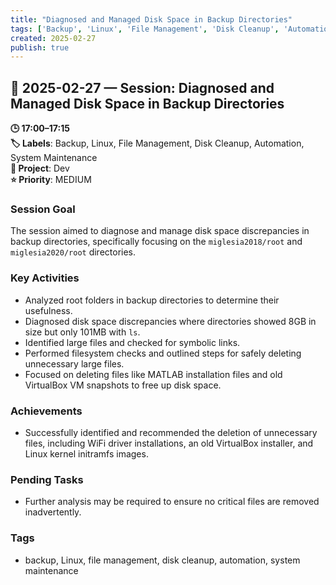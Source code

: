 ```yaml
---
title: "Diagnosed and Managed Disk Space in Backup Directories"
tags: ['Backup', 'Linux', 'File Management', 'Disk Cleanup', 'Automation', 'System Maintenance']
created: 2025-02-27
publish: true
---
```


## 📅 2025-02-27 — Session: Diagnosed and Managed Disk Space in Backup Directories

**🕒 17:00–17:15**  
**🏷️ Labels**: Backup, Linux, File Management, Disk Cleanup, Automation, System Maintenance  
**📂 Project**: Dev  
**⭐ Priority**: MEDIUM  


### Session Goal
The session aimed to diagnose and manage disk space discrepancies in backup directories, specifically focusing on the `miglesia2018/root` and `miglesia2020/root` directories.

### Key Activities
- Analyzed root folders in backup directories to determine their usefulness.
- Diagnosed disk space discrepancies where directories showed 8GB in size but only 101MB with `ls`.
- Identified large files and checked for symbolic links.
- Performed filesystem checks and outlined steps for safely deleting unnecessary large files.
- Focused on deleting files like MATLAB installation files and old VirtualBox VM snapshots to free up disk space.

### Achievements
- Successfully identified and recommended the deletion of unnecessary files, including WiFi driver installations, an old VirtualBox installer, and Linux kernel initramfs images.

### Pending Tasks
- Further analysis may be required to ensure no critical files are removed inadvertently.

### Tags
- backup, Linux, file management, disk cleanup, automation, system maintenance
